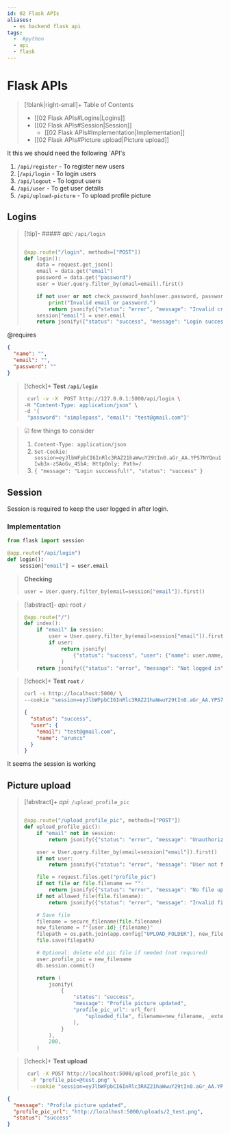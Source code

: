 ```yaml
---
id: 02 Flask APIs
aliases:
  - es backend flask api
tags:
  -  #python
  - api
  - flask
---
```


# Flask APIs
>[!blank|right-small]+ Table of Contents
>    - [[02 Flask APIs#Logins|Logins]]
>    - [[02 Flask APIs#Session|Session]]
>        - [[02 Flask APIs#Implementation|Implementation]]
>    - [[02 Flask APIs#Picture upload|Picture upload]]


It this we should need the following `API's

1. `/api/register` - To register new users
2. [`/api/login` - To login users
3. `/api/logout` - To logout users
4. `/api/user` - To get user details
5. `/api/upload-picture` - To upload profile picture

## Logins

> [!tip]- ##### _api:_ `/api/login`
>
> ```python
>
> @app.route("/login", methods=["POST"])
> def login():
>     data = request.get_json()
>     email = data.get("email")
>     password = data.get("password")
>     user = User.query.filter_by(email=email).first()
>
>     if not user or not check_password_hash(user.password, password):
>         print("Invalid email or password.")
>         return jsonify({"status": "error", "message": "Invalid credentials"}), 401
>     session["email"] = user.email
>     return jsonify({"status": "success", "message": "Login successful!"}), 200
>
> ```

@requires

```json
{
  "name": "",
  "email": "",
  "password": ""
}
```

> [!check]+ **Test `/api/login`**
>
> ```bash
>  curl -v -X  POST http://127.0.0.1:5000/api/login \
> -H "Content-Type: application/json" \
> -d '{
>  "password": "simplepass", "email": "test@gmail.com"}'
> ```

> ☑ few things to consider
>
> 1. `Content-Type: application/json`
> 2. `Set-Cookie: session=eyJlbWFpbCI6InRlc3RAZ21haWwuY29tIn0.aGr_AA.YPS7NYQnu1Iwb3x-zSAoGv_4SbA; HttpOnly; Path=/`
> 3. `{ "message": "Login successful!", "status": "success" }`

## Session

Session is required to keep the user logged in after login.

### Implementation

```python
from flask import session

@app.route("/api/login")
def login():
    session["email"] = user.email
```

> **Checking**
>
> ```python
> user = User.query.filter_by(email=session["email"]).first()
> ```

> [!abstract]- _api:_ root `/`
>
> ```python
> @app.route("/")
> def index():
>     if "email" in session:
>         user = User.query.filter_by(email=session["email"]).first()
>         if user:
>             return jsonify(
>                 {"status": "success", "user": {"name": user.name, "email": user.email}}
>             )
>     return jsonify({"status": "error", "message": "Not logged in"}), 401
> ```

> [!check]+ **Test `root` `/`**
>
> ```bash
> curl -s http://localhost:5000/ \
> --cookie "session=eyJlbWFpbCI6InRlc3RAZ21haWwuY29tIn0.aGr_AA.YPS7NYQnu1Iwb3x-zSAoGv_4SbA"
> ```
>
> ```json
> {
>   "status": "success",
>   "user": {
>     "email": "test@gmail.com",
>     "name": "aruncs"
>   }
> }
> ```

It seems the session is working

## Picture upload


> [!abstract]+ _api:_ `/upload_profile_pic`
>
> ```python
>
> @app.route("/upload_profile_pic", methods=["POST"])
> def upload_profile_pic():
>     if "email" not in session:
>         return jsonify({"status": "error", "message": "Unauthorized"}), 401
>
>     user = User.query.filter_by(email=session["email"]).first()
>     if not user:
>         return jsonify({"status": "error", "message": "User not found"}), 404
>
>     file = request.files.get("profile_pic")
>     if not file or file.filename == "":
>         return jsonify({"status": "error", "message": "No file uploaded"}), 400
>     if not allowed_file(file.filename):
>         return jsonify({"status": "error", "message": "Invalid file type"}), 400
>
>     # Save file
>     filename = secure_filename(file.filename)
>     new_filename = f"{user.id}_{filename}"
>     filepath = os.path.join(app.config["UPLOAD_FOLDER"], new_filename)
>     file.save(filepath)
>
>     # Optional: delete old pic file if needed (not required)
>     user.profile_pic = new_filename
>     db.session.commit()
>
>     return (
>         jsonify(
>             {
>                 "status": "success",
>                 "message": "Profile picture updated",
>                 "profile_pic_url": url_for(
>                     "uploaded_file", filename=new_filename, _external=True
>                 ),
>             }
>         ),
>         200,
>     )
>
> ```


> [!check]+ **Test upload**
> ```bash
>  curl -X POST http://localhost:5000/upload_profile_pic \
>   -F "profile_pic=@test.png" \
>   --cookie "session=eyJlbWFpbCI6InRlc3RAZ21haWwuY29tIn0.aGr_AA.YPS7NYQnu1Iwb3x-zSAoGv_4SbA"
> ```
> 






```json
{
  "message": "Profile picture updated",
  "profile_pic_url": "http://localhost:5000/uploads/2_test.png",
  "status": "success"
}

```

